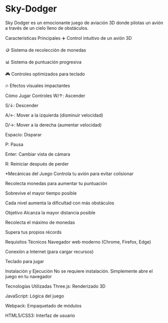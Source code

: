 # Sky-Dodger

Sky Dodger es un emocionante juego de aviación 3D donde pilotas un avión a través de un cielo lleno de obstáculos.

Características Principales
✈️ Control intuitivo de un avión 3D

🪙 Sistema de recolección de monedas

📊 Sistema de puntuación progresiva

🎮 Controles optimizados para teclado

🔥 Efectos visuales impactantes

Cómo Jugar
Controles
W/↑: Ascender

S/↓: Descender

A/←: Mover a la izquierda (disminuir velocidad)

D/→: Mover a la derecha (aumentar velocidad)

Espacio: Disparar

P: Pausa

Enter: Cambiar vista de cámara

R: Reiniciar después de perder

*Mecánicas del Juego
Controla tu avión para evitar colisionar

Recolecta monedas para aumentar tu puntuación

Sobrevive el mayor tiempo posible

Cada nivel aumenta la dificultad con más obstáculos

Objetivo
Alcanza la mayor distancia posible

Recolecta el máximo de monedas

Supera tus propios récords

Requisitos Técnicos
Navegador web moderno (Chrome, Firefox, Edge)

Conexión a Internet (para cargar recursos)

Teclado para jugar

Instalación y Ejecución
No se requiere instalación. Simplemente abre el juego en tu navegador

Tecnologías Utilizadas
Three.js: Renderizado 3D

JavaScript: Lógica del juego

Webpack: Empaquetado de módulos

HTML5/CSS3: Interfaz de usuario
